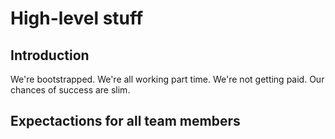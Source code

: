 

# High-level stuff
## Introduction
We're bootstrapped. We're all working part time. We're not getting paid. Our chances of success are slim. 

## Expectactions for all team members
<!--stackedit_data:
eyJoaXN0b3J5IjpbLTI5Nzc0MDAzMF19
-->